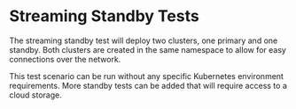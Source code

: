 # Streaming Standby Tests

The streaming standby test will deploy two clusters, one primary and one standby.
Both clusters are created in the same namespace to allow for easy connections
over the network.

This test scenario can be run without any specific Kubernetes environment
requirements. More standby tests can be added that will require access to a
cloud storage.
